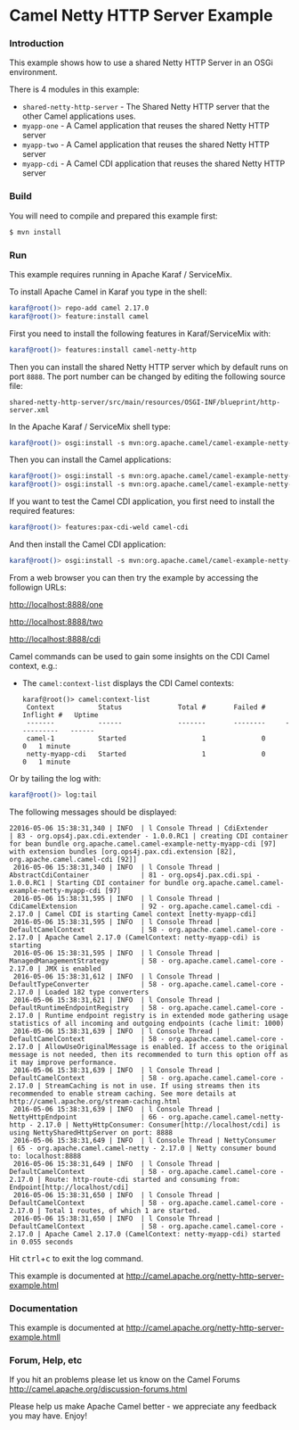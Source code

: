 # Camel Netty HTTP Server Example

### Introduction

This example shows how to use a shared Netty HTTP Server in an OSGi environment.

There is 4 modules in this example:

* `shared-netty-http-server` - The Shared Netty HTTP server that the other Camel applications uses.
* `myapp-one` - A Camel application that reuses the shared Netty HTTP server
* `myapp-two` - A Camel application that reuses the shared Netty HTTP server
* `myapp-cdi` - A Camel CDI application that reuses the shared Netty HTTP server

### Build

You will need to compile and prepared this example first:

```sh
$ mvn install
```

### Run

This example requires running in Apache Karaf / ServiceMix.

To install Apache Camel in Karaf you type in the shell:

```sh
karaf@root()> repo-add camel 2.17.0
karaf@root()> feature:install camel
```

First you need to install the following features in Karaf/ServiceMix with:

```sh
karaf@root()> features:install camel-netty-http
```

Then you can install the shared Netty HTTP server which by default runs on port `8888`.
The port number can be changed by editing the following source file:

  `shared-netty-http-server/src/main/resources/OSGI-INF/blueprint/http-server.xml`

In the Apache Karaf / ServiceMix shell type:

```sh
karaf@root()> osgi:install -s mvn:org.apache.camel/camel-example-netty-http-shared/2.17.0
```

Then you can install the Camel applications:

```sh
karaf@root()> osgi:install -s mvn:org.apache.camel/camel-example-netty-myapp-one/2.17.0
karaf@root()> osgi:install -s mvn:org.apache.camel/camel-example-netty-myapp-two/2.17.0
```

If you want to test the Camel CDI application, you first need to install the required features:

```sh
karaf@root()> features:pax-cdi-weld camel-cdi
```

And then install the Camel CDI application:

```sh
karaf@root()> osgi:install -s mvn:org.apache.camel/camel-example-netty-myapp-cdi/2.17.0
```

From a web browser you can then try the example by accessing the followign URLs:

<http://localhost:8888/one>

<http://localhost:8888/two>

<http://localhost:8888/cdi>

Camel commands can be used to gain some insights on the CDI Camel
context, e.g.:

- The `camel:context-list` displays the CDI Camel contexts:

    ```
    karaf@root()> camel:context-list
     Context           Status              Total #       Failed #     Inflight #   Uptime        
     -------           ------              -------       --------     ----------   ------        
     camel-1           Started                   1              0              0   1 minute  
     netty-myapp-cdi   Started                   1              0              0   1 minute  
    ```

Or by tailing the log with:

```sh
karaf@root()> log:tail
```

The following messages should be displayed:

```
22016-05-06 15:38:31,340 | INFO  | l Console Thread | CdiExtender                      | 83 - org.ops4j.pax.cdi.extender - 1.0.0.RC1 | creating CDI container for bean bundle org.apache.camel.camel-example-netty-myapp-cdi [97] with extension bundles [org.ops4j.pax.cdi.extension [82], org.apache.camel.camel-cdi [92]]
 2016-05-06 15:38:31,340 | INFO  | l Console Thread | AbstractCdiContainer             | 81 - org.ops4j.pax.cdi.spi - 1.0.0.RC1 | Starting CDI container for bundle org.apache.camel.camel-example-netty-myapp-cdi [97]
 2016-05-06 15:38:31,595 | INFO  | l Console Thread | CdiCamelExtension                | 92 - org.apache.camel.camel-cdi - 2.17.0 | Camel CDI is starting Camel context [netty-myapp-cdi]
 2016-05-06 15:38:31,595 | INFO  | l Console Thread | DefaultCamelContext              | 58 - org.apache.camel.camel-core - 2.17.0 | Apache Camel 2.17.0 (CamelContext: netty-myapp-cdi) is starting
 2016-05-06 15:38:31,595 | INFO  | l Console Thread | ManagedManagementStrategy        | 58 - org.apache.camel.camel-core - 2.17.0 | JMX is enabled
 2016-05-06 15:38:31,612 | INFO  | l Console Thread | DefaultTypeConverter             | 58 - org.apache.camel.camel-core - 2.17.0 | Loaded 182 type converters
 2016-05-06 15:38:31,621 | INFO  | l Console Thread | DefaultRuntimeEndpointRegistry   | 58 - org.apache.camel.camel-core - 2.17.0 | Runtime endpoint registry is in extended mode gathering usage statistics of all incoming and outgoing endpoints (cache limit: 1000)
 2016-05-06 15:38:31,639 | INFO  | l Console Thread | DefaultCamelContext              | 58 - org.apache.camel.camel-core - 2.17.0 | AllowUseOriginalMessage is enabled. If access to the original message is not needed, then its recommended to turn this option off as it may improve performance.
 2016-05-06 15:38:31,639 | INFO  | l Console Thread | DefaultCamelContext              | 58 - org.apache.camel.camel-core - 2.17.0 | StreamCaching is not in use. If using streams then its recommended to enable stream caching. See more details at http://camel.apache.org/stream-caching.html
 2016-05-06 15:38:31,639 | INFO  | l Console Thread | NettyHttpEndpoint                | 66 - org.apache.camel.camel-netty-http - 2.17.0 | NettyHttpConsumer: Consumer[http://localhost/cdi] is using NettySharedHttpServer on port: 8888
 2016-05-06 15:38:31,649 | INFO  | l Console Thread | NettyConsumer                    | 65 - org.apache.camel.camel-netty - 2.17.0 | Netty consumer bound to: localhost:8888
 2016-05-06 15:38:31,649 | INFO  | l Console Thread | DefaultCamelContext              | 58 - org.apache.camel.camel-core - 2.17.0 | Route: http-route-cdi started and consuming from: Endpoint[http://localhost/cdi]
 2016-05-06 15:38:31,650 | INFO  | l Console Thread | DefaultCamelContext              | 58 - org.apache.camel.camel-core - 2.17.0 | Total 1 routes, of which 1 are started.
 2016-05-06 15:38:31,650 | INFO  | l Console Thread | DefaultCamelContext              | 58 - org.apache.camel.camel-core - 2.17.0 | Apache Camel 2.17.0 (CamelContext: netty-myapp-cdi) started in 0.055 seconds
```

Hit <kbd>ctrl</kbd>+<kbd>c</kbd> to exit the log command.

This example is documented at
<http://camel.apache.org/netty-http-server-example.html>

### Documentation

This example is documented at
<http://camel.apache.org/netty-http-server-example.htmll>

### Forum, Help, etc

If you hit an problems please let us know on the Camel Forums
<http://camel.apache.org/discussion-forums.html>

Please help us make Apache Camel better - we appreciate any feedback you may
have.  Enjoy!

